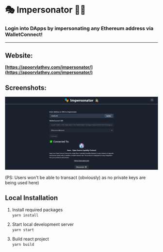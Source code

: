 # 🎭 Impersonator 🕵️‍♂️

### Login into DApps by impersonating any Ethereum address via WalletConnect! <br />

<hr />

## Website:

**[https://apoorvlathey.com/impersonator/](https://apoorvlathey.com/impersonator/)**

## Screenshots:

![demo-by-address](./.github/demo-address-connected.png)

(PS: Users won't be able to transact (obviously) as no private keys are being used here)

## Local Installation

1. Install required packages <br/>
   `yarn install`

2. Start local development server <br />
   `yarn start`

3. Build react project <br />
   `yarn build`
